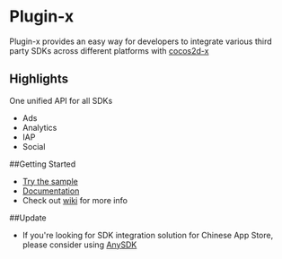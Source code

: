 Plugin-x
========
Plugin-x provides an easy way for developers to integrate various third party SDKs across different platforms with [cocos2d-x](https://github.com/cocos2d/cocos2d-x)

## Highlights
One unified API for all SDKs
* Ads
* Analytics
* IAP
* Social

##Getting Started
* [Try the sample](https://github.com/cocos2d-x/plugin-x/wiki/Sample)
* [Documentation](http://www.cocos2d-x.org/wiki/Third_Party_SDK_Integration)
* Check out [wiki](https://github.com/cocos2d-x/plugin-x/wiki) for more info


##Update
* If you're looking for SDK integration solution for Chinese App Store, please consider using [AnySDK](http://www.anysdk.com) 
